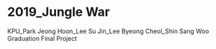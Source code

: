 # 2019_Jungle War
KPU_Park Jeong Hoon_Lee Su Jin_Lee Byeong Cheol_Shin Sang Woo Graduation Final Project
